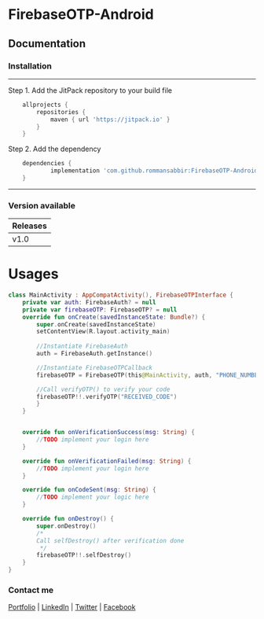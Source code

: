 # FirebaseOTP-Android

## Documentation

### Installation
---
Step 1. Add the JitPack repository to your build file 

```gradle
	allprojects {
		repositories {
			maven { url 'https://jitpack.io' }
		}
	}
```

Step 2. Add the dependency

```gradle
	dependencies {
	        implementation 'com.github.rommansabbir:FirebaseOTP-Android:Tag'
	}
```

---

### Version available

| Releases        
| ------------- |
| v1.0          |


# Usages

```kotlin
class MainActivity : AppCompatActivity(), FirebaseOTPInterface {
    private var auth: FirebaseAuth? = null
    private var firebaseOTP: FirebaseOTP? = null
    override fun onCreate(savedInstanceState: Bundle?) {
        super.onCreate(savedInstanceState)
        setContentView(R.layout.activity_main)
        
        //Instantiate FirebaseAuth
        auth = FirebaseAuth.getInstance()

        //Instantiate FirebaseOTPCallback
        firebaseOTP = FirebaseOTP(this@MainActivity, auth, "PHONE_NUMBER_HERE")

        //Call verifyOTP() to verify your code
        firebaseOTP!!.verifyOTP("RECEIVED_CODE")
        }
    }


    override fun onVerificationSuccess(msg: String) {
        //TODO implement your login here
    }

    override fun onVerificationFailed(msg: String) {
        //TODO implement your login here
    }

    override fun onCodeSent(msg: String) {
        //TODO implement your logic here
    }

    override fun onDestroy() {
        super.onDestroy()
        /*
        Call selfDestroy() after verification done
         */
        firebaseOTP!!.selfDestroy()
    }
}

```

### Contact me
[Portfolio](https://www.rommansabbir.com/) | [LinkedIn](https://www.linkedin.com/in/rommansabbir/) | [Twitter](https://www.twitter.com/itzrommansabbir/) | [Facebook](https://www.facebook.com/itzrommansabbir/)

